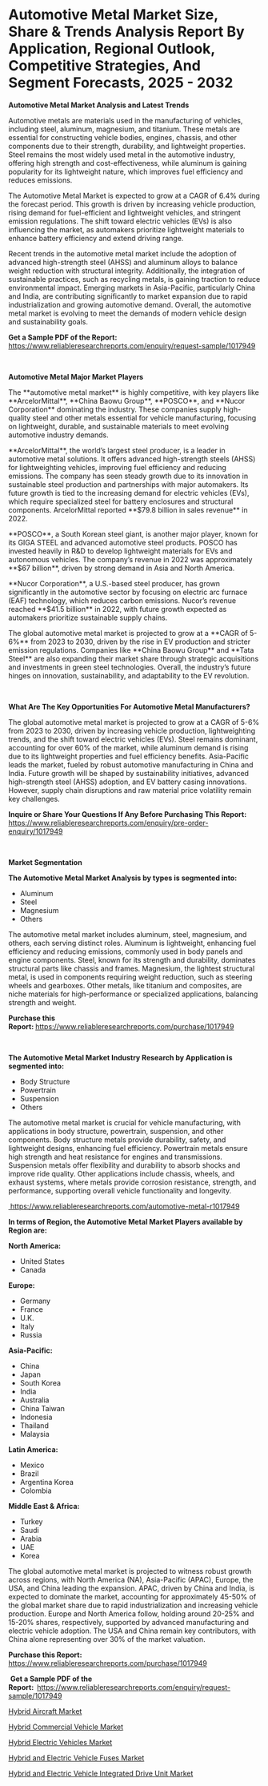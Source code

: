 <p><h1>Automotive Metal Market Size, Share & Trends Analysis Report By Application, Regional Outlook, Competitive Strategies, And Segment Forecasts, 2025 - 2032</h1></p><p><strong>Automotive Metal Market Analysis and Latest Trends</strong></p>
<p><p>Automotive metals are materials used in the manufacturing of vehicles, including steel, aluminum, magnesium, and titanium. These metals are essential for constructing vehicle bodies, engines, chassis, and other components due to their strength, durability, and lightweight properties. Steel remains the most widely used metal in the automotive industry, offering high strength and cost-effectiveness, while aluminum is gaining popularity for its lightweight nature, which improves fuel efficiency and reduces emissions.</p><p>The Automotive Metal Market is expected to grow at a CAGR of 6.4% during the forecast period. This growth is driven by increasing vehicle production, rising demand for fuel-efficient and lightweight vehicles, and stringent emission regulations. The shift toward electric vehicles (EVs) is also influencing the market, as automakers prioritize lightweight materials to enhance battery efficiency and extend driving range.</p><p>Recent trends in the automotive metal market include the adoption of advanced high-strength steel (AHSS) and aluminum alloys to balance weight reduction with structural integrity. Additionally, the integration of sustainable practices, such as recycling metals, is gaining traction to reduce environmental impact. Emerging markets in Asia-Pacific, particularly China and India, are contributing significantly to market expansion due to rapid industrialization and growing automotive demand. Overall, the automotive metal market is evolving to meet the demands of modern vehicle design and sustainability goals.</p></p>
<p><strong>Get a Sample PDF of the Report:&nbsp;</strong> <a href="https://www.reliableresearchreports.com/enquiry/request-sample/1017949?utm_campaign=34&utm_medium=2&utm_source=Github&utm_content=ia&utm_term=22012025&utm_id=automotive-metal">https://www.reliableresearchreports.com/enquiry/request-sample/1017949</a></p>
<p>&nbsp;</p>
<p><strong>Automotive Metal Major Market Players</strong></p>
<p><p>The **automotive metal market** is highly competitive, with key players like **ArcelorMittal**, **China Baowu Group**, **POSCO**, and **Nucor Corporation** dominating the industry. These companies supply high-quality steel and other metals essential for vehicle manufacturing, focusing on lightweight, durable, and sustainable materials to meet evolving automotive industry demands.</p><p>**ArcelorMittal**, the world’s largest steel producer, is a leader in automotive metal solutions. It offers advanced high-strength steels (AHSS) for lightweighting vehicles, improving fuel efficiency and reducing emissions. The company has seen steady growth due to its innovation in sustainable steel production and partnerships with major automakers. Its future growth is tied to the increasing demand for electric vehicles (EVs), which require specialized steel for battery enclosures and structural components. ArcelorMittal reported **$79.8 billion in sales revenue** in 2022.</p><p>**POSCO**, a South Korean steel giant, is another major player, known for its GIGA STEEL and advanced automotive steel products. POSCO has invested heavily in R&D to develop lightweight materials for EVs and autonomous vehicles. The company’s revenue in 2022 was approximately **$67 billion**, driven by strong demand in Asia and North America.</p><p>**Nucor Corporation**, a U.S.-based steel producer, has grown significantly in the automotive sector by focusing on electric arc furnace (EAF) technology, which reduces carbon emissions. Nucor’s revenue reached **$41.5 billion** in 2022, with future growth expected as automakers prioritize sustainable supply chains.</p><p>The global automotive metal market is projected to grow at a **CAGR of 5-6%** from 2023 to 2030, driven by the rise in EV production and stricter emission regulations. Companies like **China Baowu Group** and **Tata Steel** are also expanding their market share through strategic acquisitions and investments in green steel technologies. Overall, the industry’s future hinges on innovation, sustainability, and adaptability to the EV revolution.</p></p>
<p>&nbsp;</p>
<p><strong>What Are The Key Opportunities For Automotive Metal Manufacturers?</strong></p>
<p><p>The global automotive metal market is projected to grow at a CAGR of 5-6% from 2023 to 2030, driven by increasing vehicle production, lightweighting trends, and the shift toward electric vehicles (EVs). Steel remains dominant, accounting for over 60% of the market, while aluminum demand is rising due to its lightweight properties and fuel efficiency benefits. Asia-Pacific leads the market, fueled by robust automotive manufacturing in China and India. Future growth will be shaped by sustainability initiatives, advanced high-strength steel (AHSS) adoption, and EV battery casing innovations. However, supply chain disruptions and raw material price volatility remain key challenges.</p></p>
<p><strong>Inquire or Share Your Questions If Any Before Purchasing This Report:</strong> <a href="https://www.reliableresearchreports.com/enquiry/pre-order-enquiry/1017949?utm_campaign=34&utm_medium=2&utm_source=Github&utm_content=ia&utm_term=22012025&utm_id=automotive-metal">https://www.reliableresearchreports.com/enquiry/pre-order-enquiry/1017949</a></p>
<p>&nbsp;</p>
<p><strong>Market Segmentation</strong></p>
<p><strong>The Automotive Metal Market Analysis by types is segmented into:</strong></p>
<p><ul><li>Aluminum</li><li>Steel</li><li>Magnesium</li><li>Others</li></ul></p>
<p><p>The automotive metal market includes aluminum, steel, magnesium, and others, each serving distinct roles. Aluminum is lightweight, enhancing fuel efficiency and reducing emissions, commonly used in body panels and engine components. Steel, known for its strength and durability, dominates structural parts like chassis and frames. Magnesium, the lightest structural metal, is used in components requiring weight reduction, such as steering wheels and gearboxes. Other metals, like titanium and composites, are niche materials for high-performance or specialized applications, balancing strength and weight.</p></p>
<p><strong>Purchase this Report:&nbsp;</strong><a href="https://www.reliableresearchreports.com/purchase/1017949?utm_campaign=34&utm_medium=2&utm_source=Github&utm_content=ia&utm_term=22012025&utm_id=automotive-metal">https://www.reliableresearchreports.com/purchase/1017949</a></p>
<p>&nbsp;</p>
<p><strong>The Automotive Metal Market Industry Research by Application is segmented into:</strong></p>
<p><ul><li>Body Structure</li><li>Powertrain</li><li>Suspension</li><li>Others</li></ul></p>
<p><p>The automotive metal market is crucial for vehicle manufacturing, with applications in body structure, powertrain, suspension, and other components. Body structure metals provide durability, safety, and lightweight designs, enhancing fuel efficiency. Powertrain metals ensure high strength and heat resistance for engines and transmissions. Suspension metals offer flexibility and durability to absorb shocks and improve ride quality. Other applications include chassis, wheels, and exhaust systems, where metals provide corrosion resistance, strength, and performance, supporting overall vehicle functionality and longevity.</p></p>
<p><a href="https://www.reliableresearchreports.com/automotive-metal-r1017949?utm_campaign=34&utm_medium=2&utm_source=Github&utm_content=ia&utm_term=22012025&utm_id=automotive-metal">&nbsp;https://www.reliableresearchreports.com/automotive-metal-r1017949</a></p>
<p><strong>In terms of Region, the Automotive Metal Market Players available by Region are:</strong></p>
<p>
    <p> <strong> North America: </strong>
        <ul>
            <li>United States</li>
            <li>Canada</li>
        </ul>
        </p> 
    <p> <strong> Europe: </strong>
        <ul>
            <li>Germany</li>
            <li>France</li>
            <li>U.K.</li>
            <li>Italy</li>
            <li>Russia</li>
        </ul>
        </p> 
    <p> <strong> Asia-Pacific: </strong>
        <ul>
            <li>China</li>
            <li>Japan</li>
            <li>South Korea</li>
            <li>India</li>
            <li>Australia</li>
            <li>China Taiwan</li>
            <li>Indonesia</li>
            <li>Thailand</li>
            <li>Malaysia</li>
        </ul>
        </p> 
    <p> <strong> Latin America: </strong>
        <ul>
            <li>Mexico</li>
            <li>Brazil</li>
            <li>Argentina Korea</li>
            <li>Colombia</li>
        </ul>
        </p> 
    <p> <strong> Middle East & Africa: </strong>
        <ul>
            <li>Turkey</li>
            <li>Saudi</li>
            <li>Arabia</li>
            <li>UAE</li>
            <li>Korea</li>
        </ul>
    </p>
    </p>
<p><p>The global automotive metal market is projected to witness robust growth across regions, with North America (NA), Asia-Pacific (APAC), Europe, the USA, and China leading the expansion. APAC, driven by China and India, is expected to dominate the market, accounting for approximately 45-50% of the global market share due to rapid industrialization and increasing vehicle production. Europe and North America follow, holding around 20-25% and 15-20% shares, respectively, supported by advanced manufacturing and electric vehicle adoption. The USA and China remain key contributors, with China alone representing over 30% of the market valuation.</p></p>
<p><strong>Purchase this Report: </strong><a href="https://www.reliableresearchreports.com/purchase/1017949?utm_campaign=34&utm_medium=2&utm_source=Github&utm_content=ia&utm_term=22012025&utm_id=automotive-metal">https://www.reliableresearchreports.com/purchase/1017949</a></p>
<p>&nbsp;<strong>Get a Sample PDF of the Report:&nbsp;&nbsp;</strong><a href="https://www.reliableresearchreports.com/enquiry/request-sample/1017949?utm_campaign=34&utm_medium=2&utm_source=Github&utm_content=ia&utm_term=22012025&utm_id=automotive-metal">https://www.reliableresearchreports.com/enquiry/request-sample/1017949</a></p>
<p><strong></strong></p>
<p><p><a href="https://github.com/XavierTyler76/Market-Research-Report-List-1/blob/main/hybrid-aircraft-market.md?utm_campaign=34&utm_medium=2&utm_source=Github&utm_content=ia&utm_term=22012025&utm_id=automotive-metal">Hybrid Aircraft Market</a></p><p><a href="https://github.com/flnordan65e0/Market-Research-Report-List-1/blob/main/hybrid-commercial-vehicle-market.md?utm_campaign=34&utm_medium=2&utm_source=Github&utm_content=ia&utm_term=22012025&utm_id=automotive-metal">Hybrid Commercial Vehicle Market</a></p><p><a href="https://github.com/rodinayygacklezi/Market-Research-Report-List-1/blob/main/hybrid-electric-vehicles-market.md?utm_campaign=34&utm_medium=2&utm_source=Github&utm_content=ia&utm_term=22012025&utm_id=automotive-metal">Hybrid Electric Vehicles Market</a></p><p><a href="https://github.com/OlenFleming68/Market-Research-Report-List-1/blob/main/hybrid-and-electric-vehicle-fuses-market.md?utm_campaign=34&utm_medium=2&utm_source=Github&utm_content=ia&utm_term=22012025&utm_id=automotive-metal">Hybrid and Electric Vehicle Fuses Market</a></p><p><a href="https://github.com/lindaopodray/Market-Research-Report-List-1/blob/main/hybrid-and-electric-vehicle-integrated-drive-unit-market.md?utm_campaign=34&utm_medium=2&utm_source=Github&utm_content=ia&utm_term=22012025&utm_id=automotive-metal">Hybrid and Electric Vehicle Integrated Drive Unit Market</a></p></p>